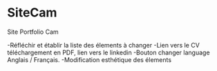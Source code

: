 # SiteCam
Site Portfolio Cam

-Réfléchir et établir la liste des élements à changer
-Lien vers le CV téléchargement en PDF, lien vers le linkedin
-Bouton changer language Anglais / Français.
-Modification esthétique des élements
